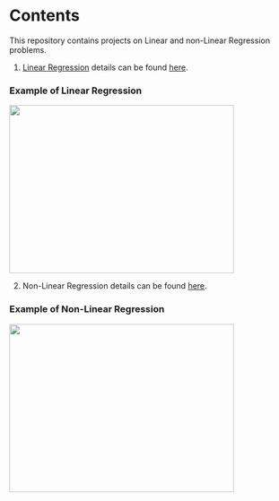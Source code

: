 # Contents

  

This repository contains projects on Linear and non-Linear Regression problems.

  

1.  [Linear Regression](https://github.com/prateeks97/linear_and_nonlinear_modelFitting/tree/master/Model%20Fitting%20Using%20Least%20Squares%20and%20Normal%20Equations) details can be found [here](https://en.wikipedia.org/wiki/Linear_regression).

### Example of Linear Regression

<img  src="https://mlfromscratch.com/content/images/size/w2000/2020/01/linearRegression2-3.png"  width="400"  height="300"/>

  

2. Non-Linear Regression details can be found [here](https://en.wikipedia.org/wiki/Nonlinear_regression).

### Example of Non-Linear Regression

<img  src="https://en.wikipedia.org/wiki/File:Michaelis-Menten_saturation_curve_of_an_enzyme_reaction.svg"  width="400"  height="300"/>